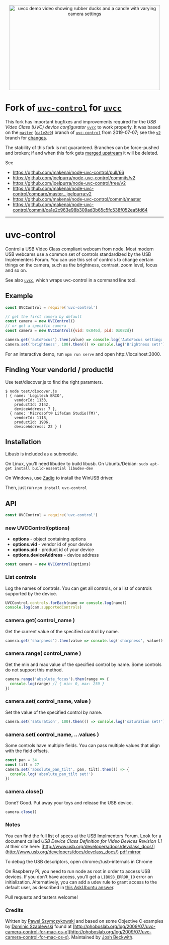 <p align="center">
  <a href="https://joelpurra.com/projects/uvcc/"><img src="https://files.joelpurra.com/projects/uvcc/demo/2020-09-02/uvcc-demo.2020-09-02.gif" alt="uvcc demo video showing rubber ducks and a candle with varying camera settings" width="480" height="270" border="0" /></a>
</p>

# Fork of [`uvc-control`](https://github.com/makenai/node-uvc-control) for [`uvcc`](https://joelpurra.com/projects/uvcc/)

This fork has important bugfixes and improvements required for the _USB Video Class (UVC) device configurator_ [`uvcc`](https://joelpurra.com/projects/uvcc/) to work properly. It was based on the [`master`](https://github.com/makenai/node-uvc-control/commit/master) ([`ca1e2c9`](https://github.com/makenai/node-uvc-control/commit/ca1e2c963e98b309ad3b65c5fc538f052ea5fd64)) branch of [`uvc-control`](https://github.com/makenai/node-uvc-control) from 2019-07-07; see the [`v2`](https://github.com/joelpurra/node-uvc-control/commits/v2) branch for [changes](https://github.com/makenai/node-uvc-control/compare/master...joelpurra:v2).

The stability of this fork is not guaranteed. Branches can be force-pushed and broken; if and when this fork gets [merged upstream](https://github.com/makenai/node-uvc-control/pull/66) it will be deleted.

See

- https://github.com/makenai/node-uvc-control/pull/66
- https://github.com/joelpurra/node-uvc-control/commits/v2
- https://github.com/joelpurra/node-uvc-control/tree/v2
- https://github.com/makenai/node-uvc-control/compare/master...joelpurra:v2
- https://github.com/makenai/node-uvc-control/commit/master
- https://github.com/makenai/node-uvc-control/commit/ca1e2c963e98b309ad3b65c5fc538f052ea5fd64

---

# uvc-control

Control a USB Video Class compliant webcam from node. Most modern USB webcams use a common set of controls standardized by the USB Implementers Forum. You can use this set of controls to change certain things on the camera, such as the brightness, contrast, zoom level, focus and so on.

See also [`uvcc`](https://github.com/joelpurra/uvcc), which wraps uvc-control in a command line tool.

## Example

```javascript
const UVCControl = require('uvc-control')

// get the first camera by default
const camera = new UVCControl()
// or get a specific camera
const camera = new UVCControl({vid: 0x046d, pid: 0x082d})

camera.get('autoFocus').then(value) => console.log('AutoFocus setting:', value))
camera.set('brightness', 100).then(() => console.log('Brightness set!'))
```

For an interactive demo, run `npm run serve` and open http://localhost:3000.

## Finding Your vendorId / productId

Use test/discover.js to find the right paramters.

```
$ node test/discover.js
[ { name: 'Logitech BRIO',
    vendorId: 1133,
    productId: 2142,
    deviceAddress: 7 },
  { name: 'Microsoft® LifeCam Studio(TM)',
    vendorId: 1118,
    productId: 1906,
    deviceAddress: 22 } ]
```

## Installation

Libusb is included as a submodule.

On Linux, you'll need libudev to build libusb. On Ubuntu/Debian: `sudo apt-get install build-essential libudev-dev`

On Windows, use [Zadig](https://sourceforge.net/projects/libwdi/files/zadig/) to install the WinUSB driver.

Then, just run `npm install uvc-control`


## API

```javascript
const UVCControl = require('uvc-control')
```

### new UVCControl(options)

* **options** - object containing options
* **options.vid** - vendor id of your device
* **options.pid** - product id of your device
* **options.deviceAddress** - device address

```javaScript
const camera = new UVCControl(options)
```

### List controls

Log the names of controls. You can get all controls, or a list of controls supported by the device.

```javascript
UVCControl.controls.forEach(name => console.log(name))
console.log(cam.supportedControls)
```

### camera.get( control_name )

Get the current value of the specified control by name.

```javascript
camera.get('sharpness').then(value => console.log('sharpness', value))
```

### camera.range( control_name )

Get the min and max value of the specified control by name. Some controls do not support this method.

```javascript
camera.range('absolute_focus').then(range => {
  console.log(range) // { min: 0, max: 250 }
})
```

### camera.set( control_name, value )

Set the value of the specified control by name.

```javascript
camera.set('saturation', 100).then(() => console.log('saturation set!'))
```

### camera.set( control_name, ...values )

Some controls have multiple fields. You can pass multiple values that align with the field offsets.

```javascript
const pan = 34
const tilt = 27
camera.set('absolute_pan_tilt', pan, tilt).then(() => {
  console.log('absolute_pan_tilt set!')
})
```

### camera.close()

Done? Good. Put away your toys and release the USB device.

```javascript
camera.close()
```

### Notes

You can find the full list of specs at the USB Implmentors Forum. Look for a document called *USB Device Class Definition for Video Devices Revision 1.1* at their site here: [http://www.usb.org/developers/docs/devclass_docs/](http://www.usb.org/developers/docs/devclass_docs/) [pdf mirror](http://www.cajunbot.com/wiki/images/8/85/USB_Video_Class_1.1.pdf)

To debug the USB descriptors, open chrome://usb-internals in Chrome

On Raspberry Pi, you need to run node as root in order to access USB devices. If you don't have access, you'll get a `LIBUSB_ERROR_IO` error on initialization. Alternatively, you can add a udev rule to grant access to the default user, as described in [this AskUbuntu answer](https://askubuntu.com/questions/978552/how-do-i-make-libusb-work-as-non-root).

Pull requests and testers welcome!

### Credits

Written by [Pawel Szymczykowski](http://twitter.com/makenai) and based on some Objective C examples by [Dominic Szablewski](https://twitter.com/phoboslab) found at [http://phoboslab.org/log/2009/07/uvc-camera-control-for-mac-os-x](http://phoboslab.org/log/2009/07/uvc-camera-control-for-mac-os-x). Maintained by [Josh Beckwith](https://github.com/positlabs).
